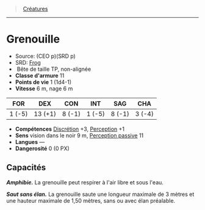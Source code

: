 ﻿---
!Monster
Family: MonsterHD
Type: Bête
Size: TP
Alignment: non-alignée
ArmorClass: 11
HitPoints: 1 (1d4-1)
Speed: 6 m, nage 6 m
Strength: ' 1 (-5)'
Dexterity: 13 (+1)
Constitution: ' 8 (-1)'
Intelligence: ' 1 (-5)'
Wisdom: ' 8 (-1)'
Charisma: ' 3 (-4)'
Skills: '[Discrétion](hd_abilities_dexterity_discretion.md) +3, [Perception](hd_abilities_wisdom_perception.md) +1'
Senses: vision dans le noir 9 m, [Perception passive](hd_abilities_dexterity_perception_passive.md) 11
Languages: —
Challenge: 0 (0 PX)
Id: monsters_hd.md#grenouille
ParentLink: monsters_hd.md#créatures
Name: Grenouille
ParentName: Créatures
NameLevel: 1
AltName: '[Frog](srd_monsters_frog.md)'
Source: (CEO p)(SRD p)
Attributes: {}
---
> [Créatures](hd_monsters.md)

---

# Grenouille

- Source: (CEO p)(SRD p)
- SRD: [Frog](srd_monsters_frog.md)
-  Bête de taille TP, non-alignée
- **Classe d'armure** 11
- **Points de vie** 1 (1d4-1)
- **Vitesse** 6 m, nage 6 m

|FOR|DEX|CON|INT|SAG|CHA|
|---|---|---|---|---|---|
| 1 (-5)|13 (+1)| 8 (-1)| 1 (-5)| 8 (-1)| 3 (-4)|

- **Compétences** [Discrétion](hd_abilities_dexterity_discretion.md) +3, [Perception](hd_abilities_wisdom_perception.md) +1
- **Sens** vision dans le noir 9 m, [Perception passive](hd_abilities_dexterity_perception_passive.md) 11
- **Langues** —
- **Dangerosité** 0 (0 PX)

## Capacités

**_Amphibie._** La grenouille peut respirer à l'air libre et sous l'eau.

**_Saut sans élan._** La grenouille saute une longueur maximale de 3 mètres et une hauteur maximale de 1,50 mètres, sans ou avec élan préalable.

